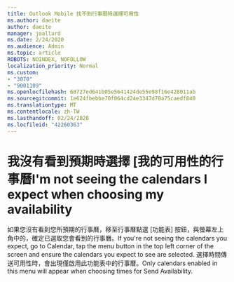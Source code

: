 ```yaml
---
title: Outlook Mobile 找不到行事曆時選擇可用性
ms.author: daeite
author: daeite
manager: joallard
ms.date: 2/24/2020
ms.audience: Admin
ms.topic: article
ROBOTS: NOINDEX, NOFOLLOW
localization_priority: Normal
ms.custom:
- "3070"
- "9001109"
ms.openlocfilehash: 68727ed641b05e5641424de55e98f16e428011ab
ms.sourcegitcommit: 1e624fbebbe70f064cd24e3347d70a75caedf840
ms.translationtype: MT
ms.contentlocale: zh-TW
ms.lasthandoff: 02/24/2020
ms.locfileid: "42260363"
---
```

# <a name="im-not-seeing-the-calendars-i-expect-when-choosing-my-availability"></a><span data-ttu-id="28f30-102">我沒有看到預期時選擇 [我的可用性的行事曆</span><span class="sxs-lookup"><span data-stu-id="28f30-102">I'm not seeing the calendars I expect when choosing my availability</span></span>

<span data-ttu-id="28f30-103">如果您沒有看到您所預期的行事曆，移至行事曆點選 [功能表] 按鈕，與螢幕左上角中的，確定已選取您會看到的行事曆。</span><span class="sxs-lookup"><span data-stu-id="28f30-103">If you're not seeing the calendars you expect, go to Calendar, tap the menu button in the top left corner of the screen and ensure the calendars you expect to see are selected.</span></span> <span data-ttu-id="28f30-104">選擇時間傳送可用性時，會出現僅啟用此功能表中的行事曆。</span><span class="sxs-lookup"><span data-stu-id="28f30-104">Only calendars enabled in this menu will appear when choosing times for Send Availability.</span></span>